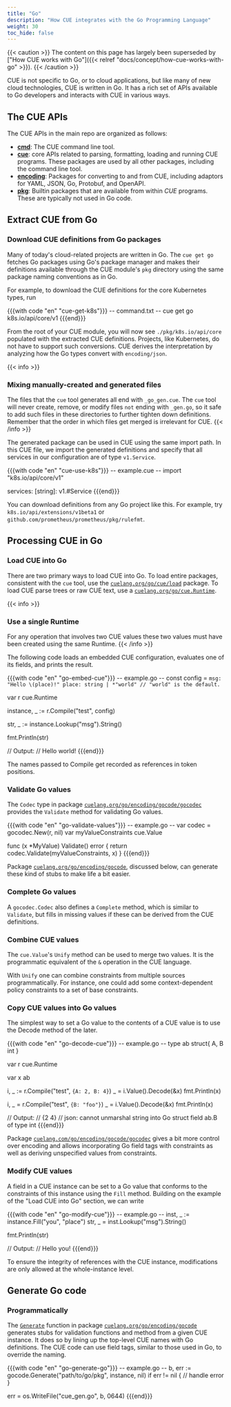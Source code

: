 ```yaml
---
title: "Go"
description: "How CUE integrates with the Go Programming Language"
weight: 30
toc_hide: false
---
```


{{< caution >}}
The content on this page has largely been superseded by ["How CUE works with
Go"]({{< relref "docs/concept/how-cue-works-with-go" >}}).
{{< /caution >}}

CUE is not specific to Go, or to cloud applications, but like many of
new cloud technologies, CUE is written in Go. It has a rich set of APIs
available to Go developers and interacts with CUE in various ways.

## The CUE APIs

The CUE APIs in the main repo are organized as follows:

- [**cmd**](https://pkg.go.dev/cuelang.org/go/cmd):
  The CUE command line tool.
- [**cue**](https://pkg.go.dev/cuelang.org/go/cue):
  core APIs related to parsing, formatting, loading and running CUE programs.
  These packages are used by all other packages, including the command line tool.
- [**encoding**](https://pkg.go.dev/cuelang.org/go/encoding):
  Packages for converting to and from CUE, including adaptors for YAML, JSON,
  Go, Protobuf, and OpenAPI.
- [**pkg**](https://pkg.go.dev/cuelang.org/go/pkg):
  Builtin packages that are available from within _CUE_ programs.
  These are typically not used in Go code.


## Extract CUE from Go

### Download CUE definitions from Go packages

Many of today's cloud-related projects are written in Go.
The `cue get go` fetches Go packages using Go's package manager
and makes their definitions available through the CUE module's `pkg` directory
using the same package naming conventions as in Go.

For example, to download the CUE definitions for the core Kubernetes types, run

{{{with code "en" "cue-get-k8s"}}}
-- command.txt --
cue get go k8s.io/api/core/v1
{{{end}}}

From the root of your CUE module<!--TODO(ref)-->, you will now see
`./pkg/k8s.io/api/core` populated with the extracted CUE definitions.
Projects, like Kubernetes, do not have to support such conversions.
CUE derives the interpretation by analyzing how the Go types convert
with `encoding/json`.

{{< info >}}
### Mixing manually-created and generated files
The files that the `cue` tool generates all end with `_go_gen.cue`.
The `cue` tool will never create, remove, or modify
files `not` ending with `_gen.go`,
so it safe to add such files in these directories to further tighten down
definitions.
Remember that the order in which files get merged is irrelevant for CUE.
{{< /info >}}

The generated package can be used in CUE using the same import path.
In this CUE file, we import the generated definitions and specify that
all services in our configuration are of type `v1.Service`.

{{{with code "en" "cue-use-k8s"}}}
-- example.cue --
import "k8s.io/api/core/v1"

services: [string]: v1.#Service
{{{end}}}

You can download definitions from any Go project like this.
For example, try
`k8s.io/api/extensions/v1beta1`
or
`github.com/prometheus/prometheus/pkg/rulefmt`.



## Processing CUE in Go

### Load CUE into Go

There are two primary ways to load CUE into Go.
To load entire packages, consistent with the `cue` tool,
use the
[`cuelang.org/go/cue/load`](https://pkg.go.dev/cuelang.org/go/cue/load)
package.
To load CUE parse trees or raw CUE text, use a
[`cuelang.org/go/cue.Runtime`](https://pkg.go.dev/cuelang.org/go/cue#Runtime).

{{< info >}}
### Use a single Runtime
For any operation that involves two CUE values these two values must have
been created using the same Runtime.
{{< /info >}}

The following code loads an embedded CUE configuration,
evaluates one of its fields, and prints the result.

{{{with code "en" "go-embed-cue"}}}
-- example.go --
const config = `
msg:   "Hello \(place)!"
place: string | *"world" // "world" is the default.
`

var r cue.Runtime

instance, _ := r.Compile("test", config)

str, _ := instance.Lookup("msg").String()

fmt.Println(str)

// Output:
// Hello world!
{{{end}}}

The names passed to Compile get recorded as references in token positions.


### Validate Go values

The `Codec` type in package
[`cuelang.org/go/encoding/gocode/gocodec`](https://pkg.go.dev/cuelang.org/go/encoding/gocode/gocodec)
 provides the `Validate`
method for validating Go values.

{{{with code "en" "go-validate-values"}}}
-- example.go --
var codec = gocodec.New(r, nil)
var myValueConstraints cue.Value

func (x *MyValue) Validate() error {
	return codec.Validate(myValueConstraints, x)
}
{{{end}}}

Package
[`cuelang.org/go/encoding/gocode`](https://pkg.go.dev/cuelang.org/go/encoding/gocode),
discussed below,
can generate these kind of stubs to make life a bit easier.


### Complete Go values

A `gocodec.Codec` also defines a `Complete` method, which is similar to
`Validate`, but fills in missing values if these can be derived from the
CUE definitions.


### Combine CUE values

The `cue.Value`'s `Unify` method can be used to merge two values.
It is the programmatic equivalent of the `&` operation in the CUE language.

With `Unify` one can combine constraints from multiple sources programmatically.
For instance, one could add some context-dependent policy constraints to
a set of base constraints.


### Copy CUE values into Go values

The simplest way to set a Go value to the contents of a CUE value
is to use the Decode method of the later.

{{{with code "en" "go-decode-cue"}}}
-- example.go --
type ab struct{ A, B int }

var r cue.Runtime

var x ab

i, _ := r.Compile("test", `{A: 2, B: 4}`)
_ = i.Value().Decode(&x)
fmt.Println(x)

i, _ = r.Compile("test", `{B: "foo"}`)
_ = i.Value().Decode(&x)
fmt.Println(x)

// Output:
// {2 4}
// json: cannot unmarshal string into Go struct field ab.B of type int
{{{end}}}

Package
[`cuelang.com/go/encoding/gocode/gocodec`](https://pkg.go.dev/cuelang.org/go/encoding/gocode/gocodec)
 gives a bit more control
over encoding and allows incorporating Go field tags with constraints as
well as deriving unspecified values from constraints.


### Modify CUE values

A field in a CUE instance can be set to a Go value that conforms to the
constraints of this instance using the `Fill` method.
Building on the example of the "Load CUE into Go" section, we can write

{{{with code "en" "go-modify-cue"}}}
-- example.go --
inst, _ := instance.Fill("you", "place")
str, _ = inst.Lookup("msg").String()

fmt.Println(str)

// Output:
// Hello you!
{{{end}}}

To ensure the integrity of references with the CUE instance,
modifications are only allowed at the whole-instance level.


## Generate Go code

### Programmatically

The [`Generate`](https://pkg.go.dev/cuelang.org/go/encoding/gocode#Generate)
function in package
[`cuelang.org/go/encoding/gocode`](https://pkg.go.dev/cuelang.org/go/encoding/gocode)
generates stubs for validation functions and method from a given CUE instance.
It does so by lining up the top-level CUE names with Go definitions.
The CUE code can use field tags, similar to those used in Go,
to override the naming.

{{{with code "en" "go-generate-go"}}}
-- example.go --
b, err := gocode.Generate("path/to/go/pkg", instance, nil)
if err != nil {
	// handle error
}

err = os.WriteFile("cue_gen.go", b, 0644)
{{{end}}}
